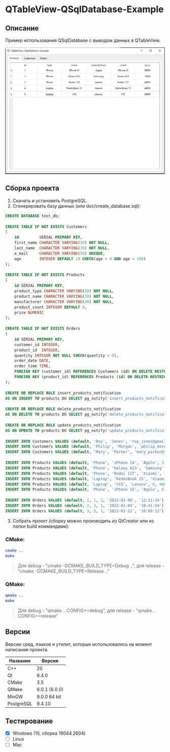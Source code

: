 # QTableView-QSqlDatabase-Example

## Описание

Пример использования QSqlDatabase с выводом данных в QTableView.

![alt text](doc/QTableView-QSqlDatabase-Example.png)

## Сборка проекта

1. Скачать и установить PostgreSQL.
2. Сгенерировать базу данных (или doc/create_database.sql):

``` sql
CREATE DATABASE test_db;

CREATE TABLE IF NOT EXISTS Customers
(
    id         SERIAL PRIMARY KEY,
    first_name CHARACTER VARYING(30) NOT NULL,
    last_name  CHARACTER VARYING(30) NOT NULL,
    e_mail     CHARACTER VARYING(50) UNIQUE,
    age        INTEGER DEFAULT 18 CHECK(age > 0 AND age < 100)
);

CREATE TABLE IF NOT EXISTS Products
(
    id SERIAL PRIMARY KEY,
    product_type CHARACTER VARYING(30) NOT NULL,
    product_name CHARACTER VARYING(30) NOT NULL,
    manufacturer CHARACTER VARYING(30) NOT NULL,
    product_count INTEGER DEFAULT 0,
    price NUMERIC
);

CREATE TABLE IF NOT EXISTS Orders
(
    id SERIAL PRIMARY KEY,
    customer_id INTEGER,
    product_id  INTEGER,
    quantity INTEGER NOT NULL CHECK(quantity > 0),
    order_date DATE,
    order_time TIME,
    FOREIGN KEY (customer_id) REFERENCES Customers (id) ON DELETE RESTRICT,
    FOREIGN KEY (product_id) REFERENCES Products (id) ON DELETE RESTRICT
);

CREATE OR REPLACE RULE insert_products_notification
AS ON INSERT TO products DO SELECT pg_notify('insert_products_notification'::text, new.id::text) AS pg_notify;

CREATE OR REPLACE RULE delete_products_notification
AS ON DELETE TO products DO SELECT pg_notify('delete_products_notification'::text, old.id::text) AS pg_notify;

CREATE OR REPLACE RULE update_products_notification
AS ON UPDATE TO products DO SELECT pg_notify('update_products_notification'::text, new.id::text) AS pg_notify;

INSERT INTO Customers VALUES (default, 'Roy', 'Jones', 'roy_jones@gmail.com', 19);
INSERT INTO Customers VALUES (default, 'Philip', 'Morgan', 'philip_morgan@yandex.com', 24);
INSERT INTO Customers VALUES (default, 'Mary', 'Parker', 'mary_parker@free.com', 43);

INSERT INTO Products VALUES (default, 'Phone', 'iPhone 14', 'Apple', 3, 98000);
INSERT INTO Products VALUES (default, 'Phone', 'Galaxy A23', 'Samsung', 2, 55000);
INSERT INTO Products VALUES (default, 'Phone', 'Redmi 12T', 'Xiaomi', 7, 46000);
INSERT INTO Products VALUES (default, 'Laptop', 'RedmiBook 15', 'Xiaomi', 4, 46000);
INSERT INTO Products VALUES (default, 'Laptop', 'V15', 'Lenovo', 6, 46000);
INSERT INTO Products VALUES (default, 'Phone', 'iPhone 15', 'Apple', 5, 150000);

INSERT INTO Orders VALUES (default, 1, 1, 2, '2022-01-08', '12:21:34');
INSERT INTO Orders VALUES (default, 2, 3, 1, '2022-01-04', '10:41:54');
INSERT INTO Orders VALUES (default, 3, 5, 1, '2022-01-12', '16:09:12');
```
3. Собрать проект (cборку можно производить из QtCreator или из папки build коммандами):

### CMake:

```bash
cmake ..
make
```
> Для debug - "cmake -DCMAKE_BUILD_TYPE=Debug ..", для release - "cmake -DCMAKE_BUILD_TYPE=Release .."

### QMake:

```bash
qmake ..
make
```
> Для debug - "qmake .. CONFIG+=debug", для release - "qmake .. CONFIG+=release"

## Версии

Версии сред, языков и утилит, которые использовались на момент написания проекта.

| Название   | Версия               |
| -----------|----------------------|
| C++        | 20                   |
| Qt         | 6.4.0                |
| CMake      | 3.5                  |
| QMake      | 6.0.1 (6.0.0)        |
| MinGW      | 9.0.0 64 bit         |
| PostgreSQL | 9.4.10               |

## Тестирование

- [x] Windows (10, сборка 19044.2604)
- [ ] Linux
- [ ] Mac
